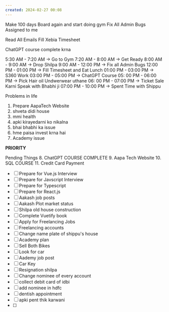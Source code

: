 ```yaml
---
created: 2024-02-27 00:08
---
```

Make 100 days Board again and start doing gym
Fix All Admin Bugs Assigned to me

Read All Emails
Fill Xebia Timesheet

ChatGPT course complete krna

5:30 AM - 7:20 AM -> Go to Gym
7:20 AM - 8:00 AM -> Get Ready
8:00 AM - 9:00 AM -> Drop Shilpa
9:00 AM - 12:00 PM -> Fix all Admin Bugs
12:00 PM - 01:00 PM -> Fill Timesheet and Eat Lunch
01:00 PM - 03:00 PM -> S360 Work
03:00 PM - 05:00 PM -> ChatGPT Course
05: 00 PM - 06:00 PM -> Pick Hair oil
					  Undwerwear uthane
06: 00 PM - 07:00 PM -> Ticket Sale Karni
					Speak with Bhabhi ji
07:00 PM - 10:00 PM -> Spent Time with Shippu


Problems in life
1. Prepare AapaTech Website
2. shveta didi house
3. mmi health
4. apki kirayedarni ko nikalna
5. bhai bhabhi ka issue
6. hme paisa invest krna hai
7. Academy issue


**PRIORITY**

Pending Things
8. ChatGPT COURSE COMPLETE
9. Aapa Tech Website
10. SQL COURSE
11. Credit Card Payment

- [ ] Prepare for Vue.js Interview
- [ ] Prepare for Javscript Interview
- [ ] Prepare for Typescript
- [ ] Prepare for React.js
- [ ] Aakash job posts
- [ ] Aakash Plot market status
- [ ] Shilpa old house construction
- [ ] Complete Vuetify book
- [ ] Apply for Freelancing Jobs
- [ ] Freelancing accounts
- [ ] Change name plate of shippu's house
- [ ] Academy plan
- [ ] Sell Both Bikes
- [ ] Look for car
- [ ] Aademy job post
- [ ] Car Key
- [ ] Resignation shilpa
- [ ] Change nominee of every account
- [ ] collect debit card of idbi
- [ ] add nominee in hdfc
- [ ] dentish appointment
- [ ] apki pent thik karwani
- [ ] 